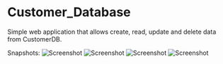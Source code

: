 # Customer_Database
Simple web application that allows create, read, update and delete data from CustomerDB.

Snapshots:
![Screenshot](https://user-images.githubusercontent.com/26229244/29826830-a6697478-8cd8-11e7-842a-f7987d07730c.png)
![Screenshot](https://user-images.githubusercontent.com/26229244/29826831-a66a91fa-8cd8-11e7-9820-25eaf245344c.png)
![Screenshot](https://user-images.githubusercontent.com/26229244/29826832-a66b392a-8cd8-11e7-865a-b7d1ec56f9bb.png)
![Screenshot](https://user-images.githubusercontent.com/26229244/29826833-a66bf7d4-8cd8-11e7-8e78-eff8d611aa0d.png)
